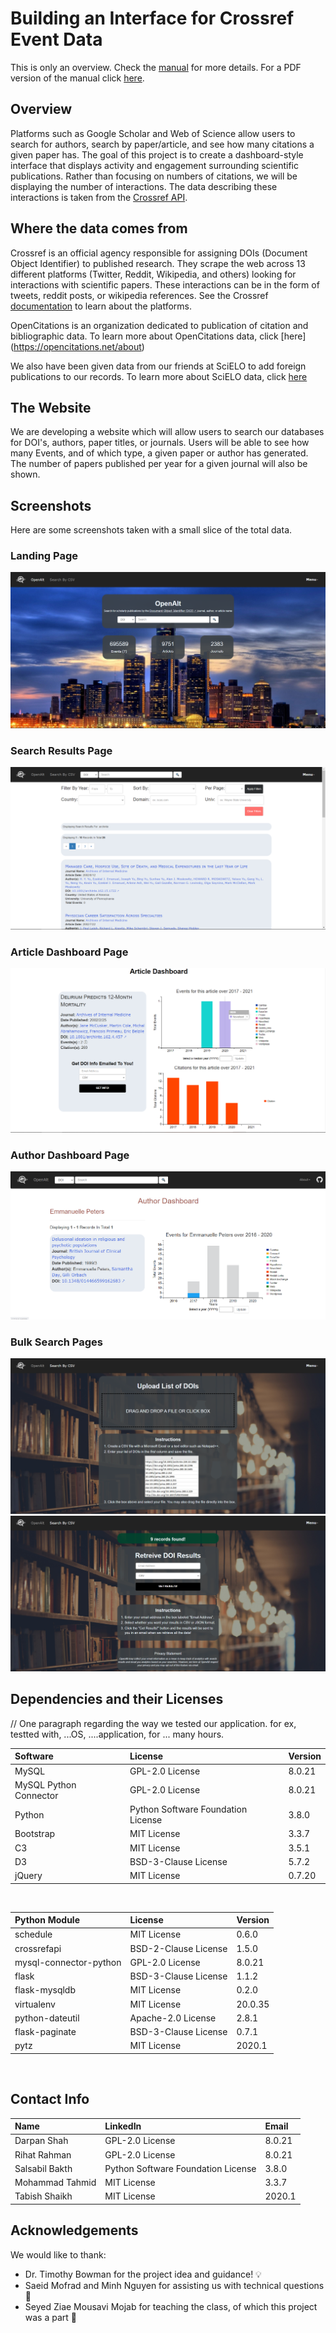 # Building an Interface for Crossref Event Data 
This is only an overview. Check the [manual](./USER_MANUAL.md) for more details. For a PDF version of the manual click [here](./OpenAlt_User_Manual.pdf).

## Overview 
Platforms such as Google Scholar and Web of Science allow users to search for authors, search by paper/article, and see how many citations a given paper has. The goal of this project is to create a dashboard-style interface that displays activity and engagement surrounding scientific publications. Rather than focusing on numbers of citations, we will be displaying the number of interactions. The data describing these interactions is taken from the [Crossref API](https://www.eventdata.crossref.org/guide/service/quickstart/).  

## Where the data comes from 
Crossref is an official agency responsible for assigning DOIs (Document Object Identifier) to published research. They scrape the web across 13 different platforms (Twitter, Reddit, Wikipedia, and others) looking for interactions with scientific papers.
These interactions can be in the form of tweets, reddit posts, or wikipedia references. See the Crossref [documentation](https://www.eventdata.crossref.org/guide/data/about-the-data/) to learn about the platforms. 

OpenCitations is an organization dedicated to publication of citation and bibliographic data. To learn more about OpenCitations data, click [here] (https://opencitations.net/about)

We also have been given data from our friends at SciELO to add foreign publications to our records. To learn more about SciELO data, click [here](https://scielo.org/en/about-scielo/scielo-data-en/about-scielo-data/) 

## The Website 
We are developing a website which will allow users to search our databases for DOI's, authors, paper titles, or journals. Users will be able to see how many Events, and of which type, a given paper or author has generated. The number of papers published per year for a given journal will also be shown.

## Screenshots
Here are some screenshots taken with a small slice of the total data.

### Landing Page
<img src="./screenshots/landingPage.png" alt="Landing Page"/> <br>

### Search Results Page
<img src="./screenshots/searchResultsPage.png" alt="Search Results Page"/> <br>

### Article Dashboard Page
<img src="./screenshots/articleDashboard.png" alt="Article Dashboard Page"/> <br>

### Author Dashboard Page
<img src="./screenshots/authorDashboard.png" alt="Author Dashboard Page"/> <br>

### Bulk Search Pages ###
<img src="./screenshots/bulkSearchUpload.png" alt="Bulk Search Upload"/> <br>
<img src="./screenshots/bulkSearchDownload.png" alt="Retrieve Bulk Search Results "/> <br>

## Dependencies and their Licenses 
// One paragraph regarding the way we tested our application. for ex, testted with, ...OS, ....application, for ... many hours.

| Software                        | License                            | Version                         |
|:--------------------------------|:-----------------------------------|:--------------------------------|
| MySQL                           | GPL-2.0 License                    | 8.0.21                          |
| MySQL Python Connector          | GPL-2.0 License                    | 8.0.21                          |
| Python                          | Python Software Foundation License | 3.8.0                           |
| Bootstrap                       | MIT License                        | 3.3.7                           |
| C3                              | MIT License                        | 3.5.1                           |
| D3                              | BSD-3-Clause License               | 5.7.2                           |
| jQuery                          | MIT License                        | 0.7.20                          |

<br>

| Python Module             | License                    | Version                    |              
|:--------------------------|:---------------------------|:---------------------------|
| schedule                  | MIT License                | 0.6.0                      |
| crossrefapi               | BSD-2-Clause License       | 1.5.0                      |
| mysql-connector-python    | GPL-2.0 License            | 8.0.21                     |
| flask                     | BSD-3-Clause License       | 1.1.2                      |
| flask-mysqldb             | MIT License                | 0.2.0                      |
| virtualenv                | MIT License                | 20.0.35                    |
| python-dateutil           | Apache-2.0 License         | 2.8.1                      |
| flask-paginate            | BSD-3-Clause License       | 0.7.1                      |
| pytz                      | MIT License                | 2020.1                     |

<br>

## Contact Info
| Name                        | LinkedIn                            | Email                         |
|:--------------------------------|:-----------------------------------|:--------------------------------|
| Darpan Shah                           | GPL-2.0 License                    | 8.0.21                          |
| Rihat Rahman         | GPL-2.0 License                    | 8.0.21                          |
| Salsabil Bakth                          | Python Software Foundation License | 3.8.0                           |
| Mohammad Tahmid                       | MIT License                        | 3.3.7                           |
| Tabish Shaikh                      | MIT License                | 2020.1                     |

## 	Acknowledgements 
We would like to thank:  
* Dr. Timothy Bowman for the project idea and guidance! 💡  
* Saeid Mofrad and Minh Nguyen for assisting us with technical questions 💬 
* Seyed Ziae Mousavi Mojab for teaching the class, of which this project was a part 🍎
